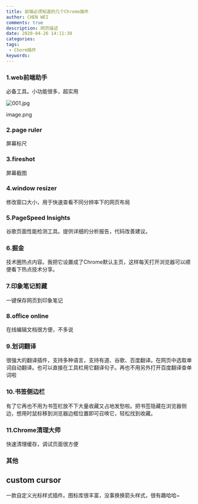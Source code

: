 ```yaml
---
title: 前端必须知道的几个Chrome插件
author: CHEN WEI
comments: true
description: 网页描述
date: 2020-04-26 14:11:39
categories:
tags:
 - Chorm插件
keywords:
---
```


### 1.web前端助手

必备工具。小功能很多，超实用



![001.jpg](https://i.loli.net/2020/04/26/4Yd3wiFWeUIZMqf.jpg)

image.png

### 2.page ruler

屏幕标尺

### 3.fireshot

屏幕截图

### 4.window resizer

修改窗口大小，用于快速查看不同分辨率下的网页布局

### 5.PageSpeed Insights

谷歌页面性能检测工具。提供详细的分析报告，代码改善建议。

### 6.掘金

技术圈热点内容。我把它设置成了Chrome默认主页，这样每天打开浏览器可以顺便看下热点技术分享。

### 7.印象笔记剪藏

一键保存网页到印象笔记

### 8.office online

在线编辑文档很方便，不多说

### 9.划词翻译

很强大的翻译插件，支持多种语言，支持有道、谷歌、百度翻译。在网页中选取单词自动翻译。也可以直接在工具栏用它翻译句子。再也不用另外打开百度翻译查单词啦

### 10.书签侧边栏

有了它再也不用为书签栏放不下大量收藏又占地发愁啦。把书签隐藏在浏览器侧边，想用时鼠标移到浏览器边框位置即可召唤它，轻松找到收藏。

### 11.Chrome清理大师

快速清理缓存，调试页面很方便

### 其他

## custom cursor

一款自定义光标样式插件。图标库很丰富，没事换换箭头样式，很有趣哈哈~

